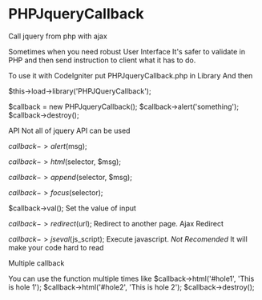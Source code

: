 PHPJqueryCallback
=================

Call jquery from php with ajax

Sometimes when you need robust User Interface It's safer to validate in
PHP and then send instruction to client what it has to do.

To use it with CodeIgniter put PHPJqueryCallback.php in Library
And then 

$this->load->library('PHPJQueryCallback');

$callback = new PHPJqueryCallback();
$callback->alert('something');
$callback->destroy();

API
Not all of jquery API can be used

$callback->alert($msg);

$callback->html($selector, $msg);

$callback->append($selector, $msg);

$callback->focus($selector);

$callback->val();
Set the value of input

$callback->redirect($url);
Redirect to another page. Ajax Redirect

$callback->jseval($js_script);
Execute javascript. *Not Recomended* 
It will make your code hard to read


Multiple callback

You can use the function multiple times like
$callback->html('#hole1', 'This is hole 1');
$callback->html('#hole2', 'This is hole 2');
$callback->destroy();
